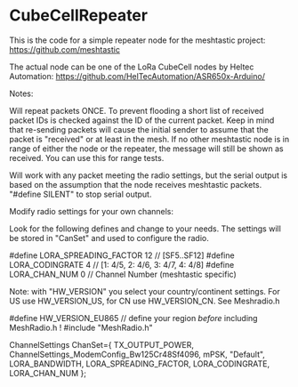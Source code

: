 # CubeCellRepeater

This is the code for a simple repeater node for the meshtastic project: https://github.com/meshtastic

The actual node can be one of the LoRa CubeCell nodes by Heltec Automation: https://github.com/HelTecAutomation/ASR650x-Arduino/

Notes:

Will repeat packets ONCE. To prevent flooding a short list of received packet IDs is checked against the ID of the current packet.
Keep in mind that re-sending packets will cause the initial sender to assume that the packet is "received" or at least in the mesh.
If no other meshtastic node is in range of either the node or the repeater, the message will still be shown as received. 
You can use this for range tests.

Will work with any packet meeting the radio settings, but the serial output is based on the assumption that the node receives meshtastic packets.
"#define SILENT" to stop serial output.

Modify radio settings for your own channels:

Look for the following defines and change to your needs. The settings will be stored in "CanSet" and used to configure the radio.

#define LORA_SPREADING_FACTOR       12          // [SF5..SF12]
#define LORA_CODINGRATE             4           // [1: 4/5, 2: 4/6, 3: 4/7, 4: 4/8]
#define LORA_CHAN_NUM               0           // Channel Number (meshtastic specific)

Note: with "HW_VERSION" you select your country/continent settings. For US use HW_VERSION_US, for CN use HW_VERSION_CN. See Meshradio.h

#define HW_VERSION_EU865 // define your region _before_ including MeshRadio.h !
#include "MeshRadio.h"

ChannelSettings ChanSet={ TX_OUTPUT_POWER, ChannelSettings_ModemConfig_Bw125Cr48Sf4096, mPSK, "Default", 
                        LORA_BANDWIDTH, LORA_SPREADING_FACTOR, LORA_CODINGRATE, LORA_CHAN_NUM };
